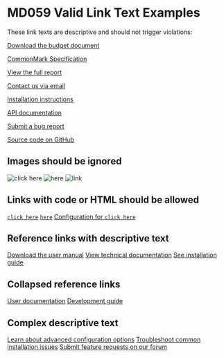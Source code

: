 # MD059 Valid Link Text Examples

These link texts are descriptive and should not trigger violations:

[Download the budget document](https://example.com/budget.pdf)

[CommonMark Specification](https://commonmark.org)

[View the full report](report.html)

[Contact us via email](mailto:contact@example.com)

[Installation instructions](./docs/install.md)

[API documentation](api-docs.html)

[Submit a bug report](https://github.com/example/repo/issues/new)

[Source code on GitHub](https://github.com/example/repo)

## Images should be ignored

![click here](image.jpg)
![here](another-image.png)
![link](icon.svg)

## Links with code or HTML should be allowed

[`click here`](https://example.com)
[<code>here</code>](https://example.com)
[Configuration for `click here`](config.html)

## Reference links with descriptive text

[Download the user manual][manual]
[View technical documentation][docs]
[See installation guide][install]

[manual]: manual.pdf
[docs]: https://docs.example.com
[install]: ./install.md

## Collapsed reference links

[User documentation][]
[Development guide][]

[User documentation]: user-docs.html
[Development guide]: dev-guide.html

## Complex descriptive text

[Learn about advanced configuration options](config-advanced.html)
[Troubleshoot common installation issues](troubleshooting.html)
[Submit feature requests on our forum](https://forum.example.com)